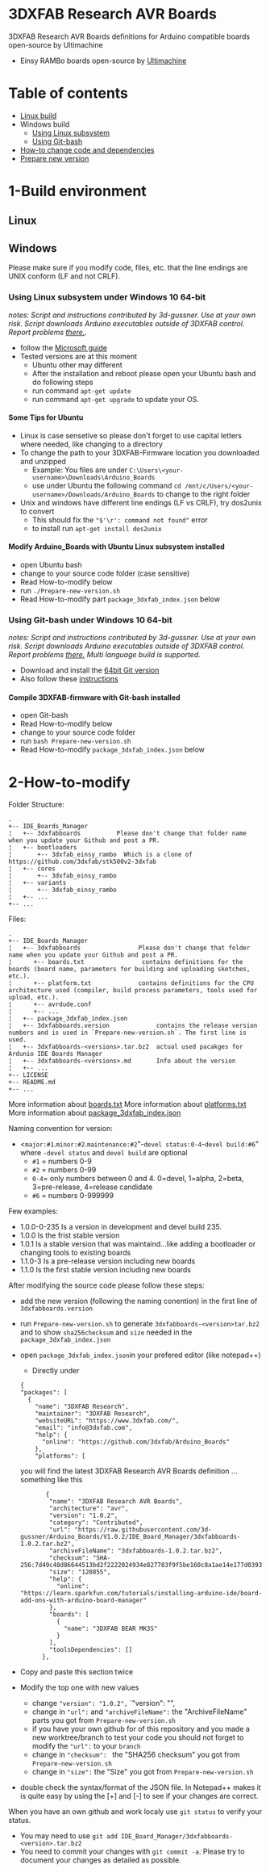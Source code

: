 # 3DXFAB Research AVR Boards
3DXFAB Research AVR Boards definitions for Arduino compatible boards open-source by Ultimachine
- Einsy RAMBo boards open-source by [Ultimachine](https://github.com/ultimachine/Einsy-Rambo)

# Table of contents

<!--ts-->
   * [Linux build](#linux)
   * Windows build
     * [Using Linux subsystem](#using-linux-subsystem-under-windows-10-64-bit)
     * [Using Git-bash](#using-git-bash-under-windows-10-64-bit)
   * [How-to change code and dependencies](#2-How-to-modify)
   * [Prepare new version](#3-Prepare-new-version)
<!--te-->


# 1-Build environment
## Linux

## Windows
Please make sure if you modify code, files, etc. that the line endings are UNIX conform (LF and not CRLF).
### Using Linux subsystem under Windows 10 64-bit
_notes: Script and instructions contributed by 3d-gussner. Use at your own risk. Script downloads Arduino executables outside of 3DXFAB control. Report problems [there.](https://github.com/3d-gussner/Arduino_Boards/issues)._
- follow the [Microsoft guide](https://docs.microsoft.com/en-us/windows/wsl/install-win10)
- Tested versions are at this moment
  - Ubuntu other may different
  - After the installation and reboot please open your Ubuntu bash and do following steps
  - run command `apt-get update`
  - run command `apt-get upgrade` to update your OS.

#### Some Tips for Ubuntu
- Linux is case sensetive so please don't forget to use capital letters where needed, like changing to a directory
- To change the path to your 3DXFAB-Firmware location you downloaded and unzipped
  - Example: You files are under `C:\Users\<your-username>\Downloads\Arduino_Boards`
  - use under Ubuntu the following command `cd /mnt/c/Users/<your-username>/Downloads/Arduino_Boards`
    to change to the right folder
- Unix and windows have different line endings (LF vs CRLF), try dos2unix to convert
  - This should fix the `"$'\r': command not found"` error
  - to install run `apt-get install dos2unix`

#### Modify Arduino_Boards with Ubuntu Linux subsystem installed
- open Ubuntu bash
- change to your source code folder (case sensitive)
- Read How-to-modify below
- run `./Prepare-new-version.sh`
- Read How-to-modify part `package_3dxfab_index.json` below

### Using Git-bash under Windows 10 64-bit
_notes: Script and instructions contributed by 3d-gussner. Use at your own risk. Script downloads Arduino executables outside of 3DXFAB control. Report problems [there.](https://github.com/3d-gussner/3DXFAB-Firmware/issues) Multi language build is supported._
- Download and install the [64bit Git version](https://git-scm.com/download/win)
- Also follow these [instructions](https://gist.github.com/evanwill/0207876c3243bbb6863e65ec5dc3f058)

#### Compile 3DXFAB-firmware with Git-bash installed
- open Git-bash
- Read How-to-modify below
- change to your source code folder
- run `bash Prepare-new-version.sh`
- Read How-to-modify `package_3dxfab_index.json` below

# 2-How-to-modify
Folder Structure:

    .
    +-- IDE_Boards_Manager
    ¦   +-- 3dxfabboards          Please don't change that folder name when you update your Github and post a PR.
    ¦   +-- bootloaders
    ¦       +-- 3dxfab_einsy_rambo  Which is a clone of https://github.com/3dxfab/stk500v2-3dxfab 
    ¦   +-- cores
    ¦       +-- 3dxfab_einsy_rambo
    ¦   +-- variants
    ¦       +-- 3dxfab_einsy_rambo
    ¦   +-- ... 
    +-- ...
    
Files:

    .
    +-- IDE_Boards_Manager
    ¦   +-- 3dxfabboards                Please don't change that folder name when you update your Github and post a PR.
    ¦      +-- boards.txt                contains definitions for the boards (board name, parameters for building and uploading sketches, etc.). 
    ¦      +-- platform.txt             contains definitions for the CPU architecture used (compiler, build process parameters, tools used for upload, etc.).
    ¦      +-- avrdude.conf       
    ¦      +-- ...
    ¦   +-- package_3dxfab_index.json
    ¦   +-- 3dxfabboards.version             contains the release version numbers and is used in `Prepare-new-version.sh`. The first line is used.
    ¦   +-- 3dxfabboards-<versions>.tar.bz2  actual used pacakges for Ardunio IDE Boards Manager
    ¦   +-- 3dxfabboards-<versions>.md       Info about the version
    ¦   +-- ...
    +-- LICENSE
    +-- README.md
    +-- ...
    
More information about [boards.txt](https://github.com/arduino/Arduino/wiki/Arduino-IDE-1.5-3rd-party-Hardware-specification#boardstxt)
More information about [platforms.txt](https://github.com/arduino/Arduino/wiki/Arduino-IDE-1.5-3rd-party-Hardware-specification#platformtxt)
More information about [package_3dxfab_index.json](https://github.com/arduino/Arduino/wiki/Arduino-IDE-1.6.x-package_index.json-format-specification)

Naming convention for version:
- <`major:#1`.`minor:#2`.`maintenance:#2`"-`devel status:0-4`-`devel build:#6`" where `-devel status` and `devel build` are optional
  - `#1` = numbers 0-9
  - `#2` = numbers 0-99
  - `0-4`= only numbers between 0 and 4. 0=devel, 1=alpha, 2=beta, 3=pre-release, 4=release candidate
  - `#6` = numbers 0-999999

Few examples:

- 1.0.0-0-235 Is a version in development and devel build 235.
- 1.0.0       Is the frist stable version
- 1.0.1       Is a stable version that was maintaind...like adding a bootloader or changing tools to existing boards
- 1.1.0-3     Is a pre-release version including new boards
- 1.1.0       Is the first stable version including new boards

After modifying the source code please follow these steps:
- add the new version (following the naming conention) in the first line of `3dxfabboards.version`
- run `Prepare-new-version.sh` to generate `3dxfabboards-<version>tar.bz2` and to show `sha256checksum` and `size` needed in the `package_3dxfab_index.json`
- open `package_3dxfab_index.json`in your prefered editor (like notepad++)
  - Directly under
  
  ```
  {
  "packages": [
    {
      "name": "3DXFAB Research",
      "maintainer": "3DXFAB Research",
      "websiteURL": "https://www.3dxfab.com/",
      "email": "info@3dxfab.com",
      "help": {
        "online": "https://github.com/3dxfab/Arduino_Boards"
      },
      "platforms": [
  ```
  you will find the latest 3DXFAB Research AVR Boards definition ... something like this
  ```
         {
          "name": "3DXFAB Research AVR Boards",
          "architecture": "avr",
          "version": "1.0.2",
          "category": "Contributed",
          "url": "https://raw.githubusercontent.com/3d-gussner/Arduino_Boards/V1.0.2/IDE_Board_Manager/3dxfabboards-1.0.2.tar.bz2",
          "archiveFileName": "3dxfabboards-1.0.2.tar.bz2",
          "checksum": "SHA-256:7d49c48d86644513bd2f2222024934e827783f9f5be160c8a1ae14e177d0393a",
          "size": "120855",
          "help": {
            "online": "https://learn.sparkfun.com/tutorials/installing-arduino-ide/board-add-ons-with-arduino-board-manager"
          },
          "boards": [
            {
              "name": "3DXFAB BEAR MK3S"
            }
          ],
          "toolsDependencies": []
        },
  ```


- Copy and paste this section twice
- Modify the top one with new values
  - change `"version": "1.0.2",` `"version": "<version shown by Prepare-new-version.sh>",
  - change in `"url":` and `"archiveFileName":` the "ArchiveFileName" parts you got from `Prepare-new-version.sh`
  - if you have your own github for of this repository and you made a new worktree/branch to test your code you should not forget to modify the `"url":` to your `branch`
  - change in `"checksum": ` the "SHA256 checksum" you got from `Prepare-new-version.sh`
  - change in `"size":` the "Size" you got from `Prepare-new-version.sh`
- double check the syntax/format of the JSON file. In Notepad++ makes it is quite easy by using the [+] and [-] to see if your changes are correct.

When you have an own github and work localy use `git status` to verify your status.
- You may need to use `git add IDE_Board_Manager/3dxfabboards-<version>.tar.bz2`
- You need to commit your changes with `git commit -a`. Please try to document your changes as detailed as possible.
